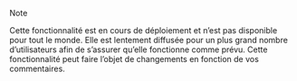 > [!NOTE]
> Cette fonctionnalité est en cours de déploiement et n’est pas disponible pour tout le monde. Elle est lentement diffusée pour un plus grand nombre d’utilisateurs afin de s’assurer qu’elle fonctionne comme prévu. Cette fonctionnalité peut faire l’objet de changements en fonction de vos commentaires.